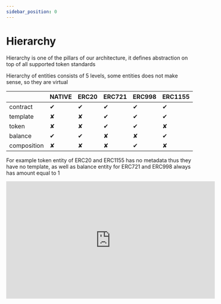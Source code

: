 ```yaml
---
sidebar_position: 0
---
```


# Hierarchy

Hierarchy is one of the pillars of our architecture, it defines abstraction on top of all supported token standards

Hierarchy of entities consists of 5 levels, some entities does not make sense, so they are virtual

|             | NATIVE | ERC20 | ERC721 | ERC998 | ERC1155 |
|-------------|--------|-------|--------|--------|---------|
| contract    |    ✔   |   ✔   |    ✔   |    ✔   |    ✔    |
| template    |    ✘   |   ✘   |    ✔   |    ✔   |    ✔    |
| token       |    ✘   |   ✘   |    ✔   |    ✔   |    ✘    |
| balance     |    ✔   |   ✔   |    ✘   |    ✘   |    ✔    |
| composition |    ✘   |   ✘   |    ✘   |    ✔   |    ✘    |


For example token entity of ERC20 and ERC1155 has no metadata thus they have no template, as well as balance entity for ERC721 and ERC998 always has amount equal to 1


<iframe width="560" height="315" src="https://www.youtube.com/embed/HbtCBVdwBGA" title="YouTube video player" frameborder="0" allow="accelerometer; autoplay; clipboard-write; encrypted-media; gyroscope; picture-in-picture; web-share" allowfullscreen></iframe>
